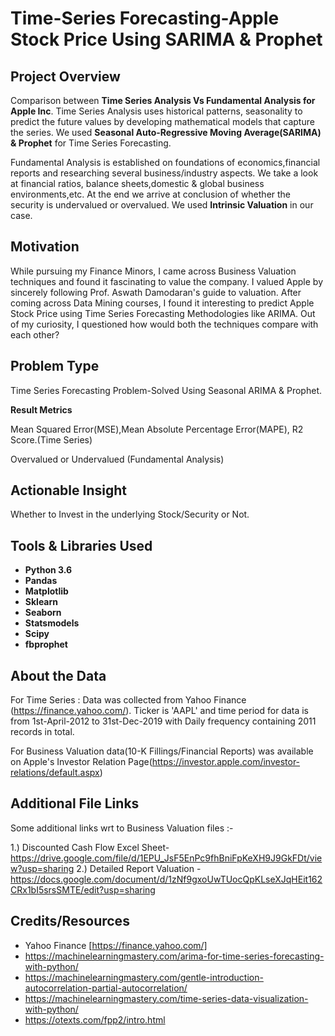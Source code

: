 # Time-Series Forecasting-Apple Stock Price Using SARIMA & Prophet

## Project Overview 
Comparison between **Time Series Analysis Vs Fundamental Analysis for Apple Inc**.
Time Series Analysis uses historical patterns, seasonality to predict the future values by developing mathematical models that capture the series.
We used **Seasonal Auto-Regressive Moving Average(SARIMA) & Prophet** for Time Series Forecasting.

Fundamental Analysis is established on foundations of economics,financial reports and researching several business/industry aspects. We take a look at financial ratios, balance sheets,domestic & global business environments,etc. At the end we arrive at conclusion of whether the security is undervalued or overvalued.
We used **Intrinsic Valuation** in our case.

## Motivation
While pursuing my Finance Minors, I came across Business Valuation techniques and found it fascinating to value the company.
I valued Apple by sincerely following Prof. Aswath Damodaran's guide to valuation. After coming across Data Mining courses, I found it interesting to predict Apple Stock Price using Time Series Forecasting Methodologies like ARIMA.
Out of my curiosity, I questioned how would both the techniques compare with each other?

## Problem Type
Time Series Forecasting Problem-Solved Using Seasonal ARIMA & Prophet.

**Result Metrics**

Mean Squared Error(MSE),Mean Absolute Percentage Error(MAPE), R2 Score.(Time Series)

Overvalued or Undervalued (Fundamental Analysis)

## Actionable Insight
Whether to Invest in the underlying Stock/Security or Not.

## Tools & Libraries Used
- **Python 3.6**
- **Pandas**        
- **Matplotlib**        
- **Sklearn**            
- **Seaborn**
- **Statsmodels**      
- **Scipy**            
- **fbprophet**          

## About the Data
For Time Series : Data was collected from Yahoo Finance (https://finance.yahoo.com/). Ticker is 'AAPL' and time period for data is from 1st-April-2012 to 31st-Dec-2019 with Daily frequency containing 2011 records in total.

For Business Valuation data(10-K Fillings/Financial Reports) was available on Apple's Investor Relation Page(https://investor.apple.com/investor-relations/default.aspx)

## Additional File Links
Some additional links wrt to Business Valuation files :-

1.) Discounted Cash Flow Excel Sheet-https://drive.google.com/file/d/1EPU_JsF5EnPc9fhBniFpKeXH9J9GkFDt/view?usp=sharing
2.) Detailed Report Valuation - https://docs.google.com/document/d/1zNf9gxoUwTUocQpKLseXJqHEit162CRx1bI5srsSMTE/edit?usp=sharing




## Credits/Resources
- Yahoo Finance [https://finance.yahoo.com/]
- https://machinelearningmastery.com/arima-for-time-series-forecasting-with-python/
- https://machinelearningmastery.com/gentle-introduction-autocorrelation-partial-autocorrelation/
- https://machinelearningmastery.com/time-series-data-visualization-with-python/
- https://otexts.com/fpp2/intro.html





